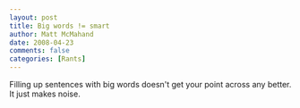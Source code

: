 ```yaml
---
layout: post
title: Big words != smart
author: Matt McMahand
date: 2008-04-23
comments: false
categories: [Rants]
---
```


Filling up sentences with big words doesn't get your point across any better. It just makes noise.
